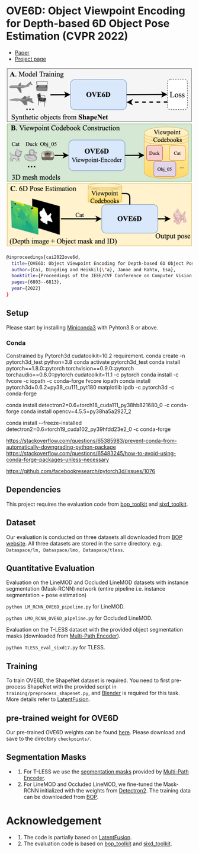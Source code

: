 # OVE6D: Object Viewpoint Encoding for Depth-based 6D Object Pose Estimation (CVPR 2022)
- [Paper](https://arxiv.org/abs/2203.01072)
- [Project page](https://dingdingcai.github.io/ove6d-pose/) 

<p align="center">
    <img src ="assets/introduction_figure.png" width="500" />
</p>

``` Bash
@inproceedings{cai2022ove6d,
  title={OVE6D: Object Viewpoint Encoding for Depth-based 6D Object Pose Estimation},
  author={Cai, Dingding and Heikkil{\"a}, Janne and Rahtu, Esa},
  booktitle={Proceedings of the IEEE/CVF Conference on Computer Vision and Pattern Recognition},
  pages={6803--6813},
  year={2022}
}
```


## Setup
Please start by installing [Miniconda3](https://conda.io/projects/conda/en/latest/user-guide/install/linux.html) with Pyhton3.8 or above.

### Conda
Constrained by Pytorch3d cudatoolkit=10.2 requirement.
conda create -n pytorch3d_test python=3.8
conda activate pytorch3d_test
conda install pytorch==1.8.0::pytorch torchvision==0.9.0::pytorch torchaudio==0.8.0::pytorch cudatoolkit=11.1 -c pytorch
conda install -c fvcore -c iopath -c conda-forge fvcore iopath
conda install pytorch3d=0.6.2=py38_cu111_pyt180 matplotlib ipdb -c pytorch3d -c conda-forge

conda install detectron2=0.6=torch18_cuda111_py38hb821680_0 -c conda-forge
conda install opencv=4.5.5=py38ha5a2927_2

conda install --freeze-installed detectron2=0.6=torch19_cuda102_py39hfdd23e2_0 -c conda-forge

https://stackoverflow.com/questions/65385983/prevent-conda-from-automatically-downgrading-python-package
https://stackoverflow.com/questions/65483245/how-to-avoid-using-conda-forge-packages-unless-necessary

https://github.com/facebookresearch/pytorch3d/issues/1076


## Dependencies
This project requires the evaluation code from [bop_toolkit](https://github.com/thodan/bop_toolkit) and [sixd_toolkit](https://github.com/thodan/sixd_toolkit).

## Dataset
Our evaluation is conducted on three datasets all downloaded from [BOP website](https://bop.felk.cvut.cz/datasets). All three datasets are stored in the same directory. e.g. ``Dataspace/lm, Dataspace/lmo, Dataspace/tless``.

## Quantitative Evaluation
Evaluation on the LineMOD and Occluded LineMOD datasets with instance segmentation (Mask-RCNN) network (entire pipeline i.e. instance segmentation + pose estimation)

``python LM_RCNN_OVE6D_pipeline.py`` for LineMOD.

``python LMO_RCNN_OVE6D_pipeline.py`` for Occluded LineMOD.

Evaluation on the T-LESS dataset with the provided object segmentation masks (downloaded from [Multi-Path Encoder](https://github.com/DLR-RM/AugmentedAutoencoder/tree/multipath)).

``python TLESS_eval_sixd17.py`` for TLESS.

## Training
To train OVE6D, the ShapeNet dataset is required. You need to first pre-process ShapeNet with the provided script in ``training/preprocess_shapenet.py``, and [Blender](https://www.blender.org/) is required for this task. More details refer to [LatentFusion](https://github.com/NVlabs/latentfusion).

## pre-trained weight for OVE6D
Our pre-trained OVE6D weights can be found [here](https://drive.google.com/drive/folders/16f2xOjQszVY4aC-oVboAD-Z40Aajoc1s?usp=sharing). Please download and save to the directory ``checkpoints/``.

## Segmentation Masks
- 1. For T-LESS we use the [segmentation masks](https://dlrmax.dlr.de/get/c677b2a7-78cf-5787-815b-7ba2c26555a7/) provided by [Multi-Path Encoder](https://github.com/DLR-RM/AugmentedAutoencoder/tree/multipath).
- 2. For LineMOD and Occluded LineMOD, we fine-tuned the Mask-RCNN initialized with the weights from [Detectron2](https://github.com/facebookresearch/detectron2). The training data can be downloaded from [BOP](https://bop.felk.cvut.cz/datasets).

# Acknowledgement
- 1. The code is partially based on [LatentFusion](https://github.com/NVlabs/latentfusion).
- 2. The evaluation code is based on [bop_toolkit](https://github.com/thodan/bop_toolkit) and [sixd_toolkit](https://github.com/thodan/sixd_toolkit).


